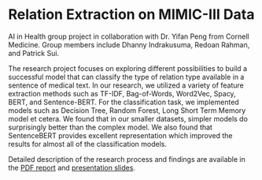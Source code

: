 # Relation Extraction on MIMIC-III Data
AI in Health group project in collaboration with Dr. Yifan Peng from Cornell Medicine. Group members include Dhanny Indrakusuma, Redoan Rahman, and Patrick Sui.

The research project focuses on exploring different possibilities to build a successful model that can classify
the type of relation type available in a sentence of medical
text. In our research, we utilized a variety of feature
extraction methods such as TF-IDF, Bag-of-Words,
Word2Vec, Spacy, BERT, and Sentence-BERT. For the
classification task, we implemented models such as
Decision Tree, Random Forest, Long Short Term Memory
model et cetera. We found that in our smaller datasets,
simpler models do surprisingly better than the complex
model. We also found that SentenceBERT provides
excellent representation which improved the results for
almost all of the classification models.

Detailed description of the research process and findings are available in the [PDF report](https://github.com/dhannywi/Relation_Extraction/blob/main/Relation%20Extraction%20final%20report.pdf) and [presentation slides](https://docs.google.com/presentation/d/1ZaX9iUfgtgCPVpdMaUbpxYolv8OLel0bnsF9nHah21Y/edit#slide=id.g127da97cedf_1_279).
